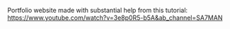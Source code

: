 Portfolio website made with substantial help from this tutorial:
https://www.youtube.com/watch?v=3e8p0R5-b5A&ab_channel=SA7MAN
